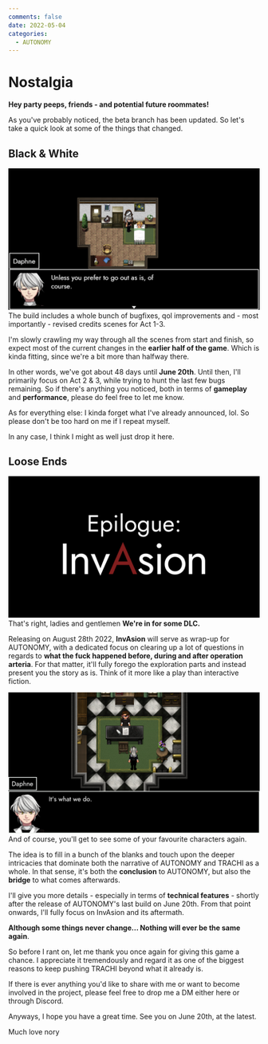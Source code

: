 ```yaml
---
comments: false
date: 2022-05-04
categories:
  - AUTONOMY
---
```


# Nostalgia

**Hey party peeps, friends - and potential future roommates!**

As you've probably noticed, the beta branch has been updated.
So let's take a quick look at some of the things that changed.

## Black & White
![](../../../../../assets/blog/images/steam/2022/fdd2300f85ac9e05984fe2661d2fdee096d7ed1c.png)
The build includes a whole bunch of bugfixes, qol improvements and - most importantly - revised credits scenes for Act 1-3.

I'm slowly crawling my way through all the scenes from start and finish, so expect most of the current changes in the **earlier half of the game**. Which is kinda fitting, since we're a bit more than halfway there. 

In other words, we've got about 48 days until **June 20th**.
Until then, I'll primarily focus on Act 2 & 3, while trying to hunt the last few bugs remaining.
So if there's anything you noticed, both in terms of **gameplay** and **performance**, please do feel free to let me know.

As for everything else: I kinda forget what I've already announced, lol. So please don't be too hard on me if I repeat myself.

In any case, I think I might as well just drop it here.

## Loose Ends
![](../../../../../assets/blog/images/steam/2022/d29a39be17bbeddea7b72ba2b930c6dd4d72196e.png)
That's right, ladies and gentlemen
**We're in for some DLC.**

Releasing on August 28th 2022, **InvAsion** will serve as wrap-up for AUTONOMY, with a dedicated focus on clearing up a lot of questions in regards to **what the fuck happened before, during and after operation arteria**. For that matter, it'll fully forego the exploration parts and instead present you the story as is. Think of it more like a play than interactive fiction.

![](../../../../../assets/blog/images/steam/2022/da8dd135ae506f994c1f8b08b59aa0615eca792e.jpg)
And of course, you'll get to see some of your favourite characters again.

The idea is to fill in a bunch of the blanks and touch upon the deeper intricacies that dominate both the narrative of AUTONOMY and TRACHI as a whole. In that sense, it's both the **conclusion** to AUTONOMY, but also the **bridge** to what comes afterwards.

I'll give you more details - especially in terms of **technical features** - shortly after the release of AUTONOMY's last build on June 20th. From that point onwards, I'll fully focus on InvAsion and its aftermath.

**Although some things never change...
Nothing will ever be the same again**.

So before I rant on, let me thank you once again for giving this game a chance. I appreciate it tremendously and regard it as one of the biggest reasons to keep pushing TRACHI beyond what it already is.

If there is ever anything you'd like to share with me or want to become involved in the project, please feel free to drop me a DM either here or through Discord.

Anyways, I hope you have a great time.
See you on June 20th, at the latest.

Much love
nory
